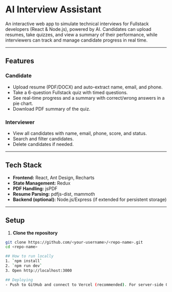 # AI Interview Assistant

An interactive web app to simulate technical interviews for Fullstack developers (React & Node.js), powered by AI. Candidates can upload resumes, take quizzes, and view a summary of their performance, while interviewers can track and manage candidate progress in real time.

---

## Features

### Candidate
- Upload resume (PDF/DOCX) and auto-extract name, email, and phone.
- Take a 6-question Fullstack quiz with timed questions.
- See real-time progress and a summary with correct/wrong answers in a pie chart.
- Download PDF summary of the quiz.

### Interviewer
- View all candidates with name, email, phone, score, and status.
- Search and filter candidates.
- Delete candidates if needed.

---

## Tech Stack
- **Frontend:** React, Ant Design, Recharts
- **State Management:** Redux
- **PDF Handling:** jsPDF
- **Resume Parsing:** pdfjs-dist, mammoth
- **Backend (optional):** Node.js/Express (if extended for persistent storage)

---

## Setup

1. **Clone the repository**
```bash
git clone https://github.com/<your-username>/<repo-name>.git
cd <repo-name>

## How to run locally
1. `npm install`
2. `npm run dev`
3. Open http://localhost:3000

## Deploying
- Push to GitHub and connect to Vercel (recommended). For server-side OpenAI usage, deploy `api/openai.example.js` as a serverless function and set `OPENAI_API_KEY` in environment variables.

